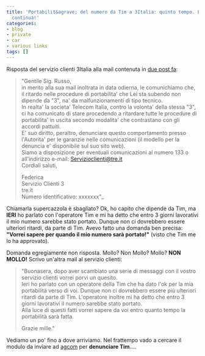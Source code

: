 ```yaml
---
title: 'Portabilit&agrave; del numero da Tim a 3Italia: quinto tempo. L''avventura
  continua!'
categories:
- blog
- private
- car
- various links
tags: []
---
```

Risposta del servizio clienti 3Italia alla mail contenuta in [due post
fa]({{site.url}}/2009/08/19/portabilita-del-numero-da-tim-a-3italia-quarto-tempo/):

>"Gentile Sig. Russo,  
in merito alla sua mail inoltrata in data odierna, le comunichiamo che, il
ritardo nelle procedure di portabilita' che Lei sta subendo non dipende da
"3", na' da malfunzionamenti di tipo tecnico.  
In realta' la societa' Telecom Italia, contro la volonta' della stessa "3", ci
ha comunicato di stare procedendo a ritardare tutte le procedure di
portabilita' in uscita secondo modalita' che contrastano con gli accordi
pattuiti.  
E' suo diritto, peraltro, denunciare questo comportamento presso l'Autorita'
per le garanzie nelle comunicazioni (il modello per la denuncia e' disponibile
sul suo sito web).  
Siamo a disposizione per eventuali comunicazioni al numero 133 o all'indirizzo
e-mail: Servizioclienti@tre.it  
Cordiali saluti,
>
>Federica  
Servizio Clienti 3  
tre.it  
Numero identificativo: xxxxxxx"_

Chiamarla supercazzola è sbagliato? Ok, ho capito che dipende da Tim, ma
**IERI** ho parlato con l'operatore Tim e mi ha detto che entro 3 giorni
lavorativi il mio numero sarebbe stato portato. Dunque non ci dovrebbero
essere ulteriori ritardi, da parte di Tim. Avevo fatto una domanda ben
precisa: **"Vorrei sapere per quando il mio numero sarà portato!"** (visto che
Tim me lo ha approvato).

Domanda egregiamente non risposta. Mollo? Non Mollo? Mollo? **NON MOLLO!**
Scrivo un'altra mail al servizio clienti:  

>"Buonasera, dopo aver scambiato una serie di messaggi con il vostro servizio
clienti vorrei porvi un quesito.  
Ieri ho parlato con un operatore della Tim che ha dato l'ok per la mia
portabilità verso di voi. Dunque non ci dovrebbero essere più ulteriori
ritardi da parte di Tim. L'operatore inoltre mi ha detto che entro 3 giorni
lavorativi il numero sarebbe stato portato.  
Alla luce di questi fatti vorrei sapere da voi entro quanto tempo la
portabilità sarà fatta.  
>
>Grazie mille."

Vediamo un po' fino a dove arriviamo. Nel frattempo vado a cercare il modulo
da inviare ad [agcom](http://www.agcom.it/) per **denunciare Tim**....

